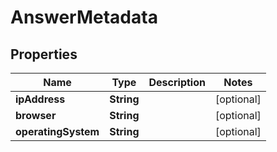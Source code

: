 
# AnswerMetadata

## Properties
Name | Type | Description | Notes
------------ | ------------- | ------------- | -------------
**ipAddress** | **String** |  |  [optional]
**browser** | **String** |  |  [optional]
**operatingSystem** | **String** |  |  [optional]



